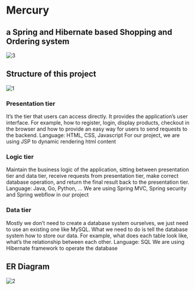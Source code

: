 # Mercury
## a Spring and Hibernate based Shopping and Ordering system
![3](https://user-images.githubusercontent.com/63382428/105675610-36132480-5e9e-11eb-986b-d6f3df79f7df.PNG)

## Structure of this project
![1](https://user-images.githubusercontent.com/63382428/105673642-2e9e4c00-5e9b-11eb-959c-12d83e94864c.PNG)

### Presentation tier

It’s the tier that users can access directly. It provides the application’s user interface. For example, how to register, login, display products, checkout in the browser and how to provide an easy way for users to send requests to the backend.
Language: HTML, CSS, Javascript
For our project, we are using JSP to dynamic rendering html content

### Logic tier
Maintain the business logic of the application, sitting between presentation tier and data tier, receive requests from presentation tier, make correct database operation, and return the final result back to the presentation tier.
Language: Java, Go, Python, …
We are using Spring MVC, Spring security and Spring webflow in our project

### Data tier
 
Mostly we don’t need to create a database system ourselves, we just need to use an existing one like MySQL. What we need to do is tell the database system how to store our data. For example, what does each table look like, what’s the relationship between each other.
Language: SQL
We are using Hibernate framework to operate the database 
## ER Diagram

![2](https://user-images.githubusercontent.com/63382428/105674056-cc921680-5e9b-11eb-85c2-f2817f114564.PNG)
